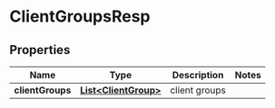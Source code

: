 # ClientGroupsResp

## Properties
Name | Type | Description | Notes
------------ | ------------- | ------------- | -------------
**clientGroups** | [**List&lt;ClientGroup&gt;**](ClientGroup.md) | client groups | 
